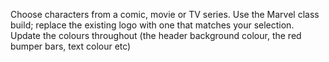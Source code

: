 Choose characters from a comic, movie or TV series. Use the Marvel class build; replace the
existing logo with one that matches your selection. Update the colours throughout (the
header background colour, the red bumper bars, text colour etc)